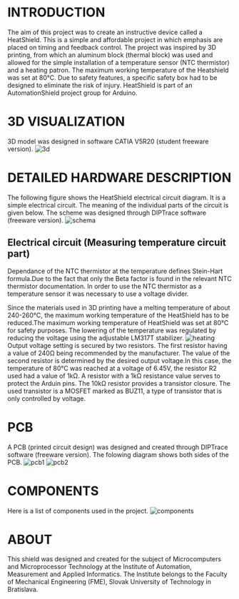 # INTRODUCTION
The aim of this project was to create an instructive device called a HeatShield. This is a simple and affordable project in which emphasis are placed on timing and feedback control.
The project was inspired by 3D printing, from which an aluminum block (thermal block) was used and allowed for the simple installation of a temperature sensor (NTC thermistor) and a heating patron. The maximum working temperature of the Heatshield was set at 80°C. Due to safety features, a specific safety box had to be designed to eliminate the risk of injury. HeatShield is part of an AutomationShield project group for Arduino.

# 3D VISUALIZATION
3D model was designed in software CATIA V5R20 (student freeware version).
![3d](https://user-images.githubusercontent.com/38358320/38812667-413d8e94-418d-11e8-9dc3-1854140b5a3a.jpg)


# DETAILED HARDWARE DESCRIPTION
The following figure shows the HeatShield electrical circuit diagram. It is a simple electrical circuit. The meaning of the individual parts of the circuit is given below. The scheme was designed through DIPTrace software (freeware version).
![schema](https://user-images.githubusercontent.com/38358320/38783464-a8084960-4102-11e8-892e-114c7f417ea8.jpg)

## Electrical circuit (Measuring temperature circuit part)
Dependance of the NTC thermistor at the temperature defines Stein-Hart formula.Due to the fact that only the Beta factor is found in the relevant NTC thermistor documentation. In order to use the NTC thermistor as a temperature sensor it was necessary to use a voltage divider.

Since the materials used in 3D printing have a melting temperature of about 240-260°C, the maximum working temperature of the HeatShield has to be reduced.The maximum working temperature of HeatShield was set at 80°C for safety purposes. The lowering of the temperature was regulated by reducing the voltage using the adjustable LM317T stabilizer.
![heating](https://user-images.githubusercontent.com/38358320/38783658-7f64f136-4105-11e8-9820-9eea8925aa7f.png)
Output voltage setting is secured by two resistors. The first resistor having a value of 240Ω being recommended by the manufacturer. The value of the second resistor is determined by the desired output voltage.In this case, the temperature of 80°C was reached at a voltage of 6.45V, the resistor R2 used had a value of 1kΩ. A resistor with a 1kΩ resistance value serves to protect the Arduin pins. The 10kΩ resistor provides a transistor closure. The used transistor is a MOSFET marked as BUZ11, a type of transistor that is only controlled by voltage.

# PCB
A PCB (printed circuit design) was designed and created through DIPTrace software (freeware version). The folowing diagram shows both sides of the PCB.
![pcb1](https://user-images.githubusercontent.com/38358320/38783725-5b73f08c-4106-11e8-8614-4f86847e732a.png)
![pcb2](https://user-images.githubusercontent.com/38358320/38783727-5f893fe2-4106-11e8-8fd7-8cb86c64c6af.png)

# COMPONENTS
Here is a list of components used in the project.
![components](https://user-images.githubusercontent.com/38358320/38783763-18e9a792-4107-11e8-8b77-0259dcd5be54.png)

# ABOUT
This shield was designed and created for the subject of Microcomputers and Microprocessor Technology at the Institute of Automation, Measurement and Applied Informatics. The Institute belongs to the Faculty of Mechanical Engineering (FME), Slovak University of Technology in Bratislava.
